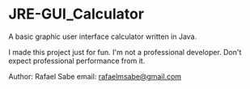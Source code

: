 # JRE-GUI_Calculator
A basic graphic user interface calculator written in Java.

I made this project just for fun. I'm not a professional developer. Don't expect professional performance from it.

Author: Rafael Sabe
email: rafaelmsabe@gmail.com
